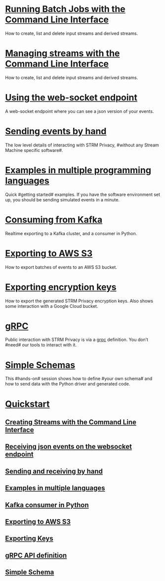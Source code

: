 # [Running Batch Jobs with the Command Line Interface](batch-jobs.md)

How to create, list and delete input streams and derived streams.

# [Managing streams with the Command Line Interface](docs/quickstartg-streams.md)

How to create, list and delete input streams and derived streams.

# [Using the web-socket endpoint](docs/quickstart/listen-web-socket.mdart/listen-web-socket.md)

A web-socket endpoint where you can see a json version of your events.

# [Sending events by hand](docs/quickstart/sending-curl.mdickstart/sending-curl.md)

The low level details of interacting with STRM Privacy, #without any
Stream Machine specific software#.

# [Examples in multiple programming languages](docs/quickstart/full-example.mdickstart/full-example.md)

Quick #getting started# examples. If you have the software environment
set up, you should be sending simulated events in a minute.

# [Consuming from Kafka](docs/quickstart/exporting-kafka.mdstart/exporting-kafka.md)

Realtime exporting to a Kafka cluster, and a consumer in Python.

# [Exporting to AWS S3](docs/quickstart/receiving-s3.mdickstart/receiving-s3.md)

How to export batches of events to an AWS S3 bucket.

# [Exporting encryption keys](docs/quickstart/exporting-keys.mdkstart/exporting-keys.md)

How to export the generated STRM Privacy encryption keys. Also shows
some interaction with a Google Cloud bucket.

# [gRPC](docs/quickstart/grpc.mddules/quickstart/grpc.md)

Public interaction with STRM Privacy is via a [grpc](https://grpc.io)
definition. You don’t #need# our tools to interact with it.

# [Simple Schemas](docs/quickstart/simple-schema.mdckstart/simple-schema.md)

This #hands-on# session shows how to define #your own schema# and how to
send data with the Python driver and generated code.


# [Quickstart](docs/quickstart/index.md)
## [Creating Streams with the Command Line Interface](creating-streams.md)
## [Receiving json events on the websocket endpoint](docs/quickstart/listen-web-socket.md)
## [Sending and receiving by hand](docs/quickstart/sending-curl.md)
## [Examples in multiple languages](docs/quickstart/full-example.md)
## [Kafka consumer in Python](docs/quickstart/exporting-kafka.md)
## [Exporting to AWS S3](docs/quickstart/receiving-s3.md)
## [Exporting Keys](docs/quickstart/exporting-keys.md)
## [gRPC API definition](docs/quickstart/grpc.md)
## [Simple Schema](docs/quickstart/simple-schema.md)
